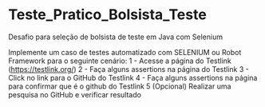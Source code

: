 # Teste_Pratico_Bolsista_Teste
Desafio para seleção de bolsista de teste em Java com Selenium

Implemente um caso de testes automatizado com SELENIUM ou Robot Framework para o seguinte cenário:
1 - Acesse a página do Testlink (https://testlink.org/)
2 - Faça alguns assertions na página do Testlink
3 - Click no link para o GitHub do Testlink
4 - Faça alguns assertions na página para confirmar que é o github do Testlink
5 (Opcional) Realizar uma pesquisa no GitHub e verificar resultado